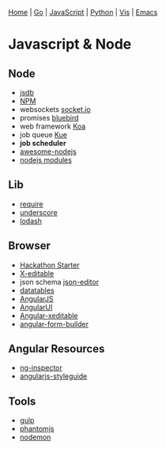 
  [Home](https://github.com/mabotech/mabotree/blob/master/README.md)
| [Go](https://github.com/mabotech/mabotree/blob/master/go.md)
| [JavaScript](https://github.com/mabotech/mabotree/blob/master/js.md)
| [Python](https://github.com/mabotech/mabotree/blob/master/python.md)
| [Vis](https://github.com/mabotech/mabotree/blob/master/vis.md)
| [Emacs](https://github.com/mabotech/mabotree/blob/master/emacs_sc.md)

# Javascript & Node

## Node

- [jsdb](http://www.jsdb.io/)
- [NPM](https://www.npmjs.org/)
- websockets [socket.io](http://socket.io/)
- promises [bluebird](https://github.com/petkaantonov/bluebird)
- web framework [Koa](https://github.com/koajs/koa)
- job queue [Kue](https://github.com/LearnBoost/kue)
- **job scheduler** []()
- [awesome-nodejs](https://github.com/vndmtrx/awesome-nodejs)
- [nodejs modules](https://nodejsmodules.org/)

## Lib

- [require](http://requirejs.org/)
- [underscore](http://underscorejs.org/)
- [lodash](http://lodash.com/)

## Browser

- [Hackathon Starter](https://github.com/sahat/hackathon-starter)
- [X-editable](http://vitalets.github.io/x-editable/)
- json schema [json-editor](https://github.com/jdorn/json-editor)
- [datatables](http://datatables.net/)
- [AngularJS](https://angularjs.org/)
- [AngularUI](http://angular-ui.github.io/)
- [Angular-xeditable](https://github.com/vitalets/angular-xeditable)
- [angular-form-builder](https://github.com/kelp404/angular-form-builder)


## Angular Resources

- [ng-inspector](http://ng-inspector.org/)
- [angularjs-styleguide](https://github.com/johnpapa/angularjs-styleguide)


## Tools

- [gulp](http://gulpjs.com/)
- [phantomjs](https://github.com/ariya/phantomjs)
- [nodemon](http://nodemon.io/)